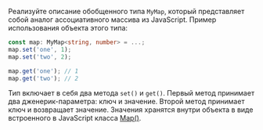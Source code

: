 
Реализуйте описание обобщенного типа `MyMap`, который представляет собой аналог ассоциативного массива из JavaScript. Пример использования объекта этого типа:

```typescript
const map: MyMap<string, number> = ...;
map.set('one', 1);
map.set('two', 2);

map.get('one'); // 1
map.get('two'); // 2
```

Тип включает в себя два метода `set()` и `get()`. Первый метод принимает два дженерик-параметра: ключ и значение. Второй метод принимает ключ и возвращает значение. Значения хранятся внутри объекта в виде встроенного в JavaScript класса [Map()](https://developer.mozilla.org/en-US/docs/Web/JavaScript/Reference/Global_Objects/Map).
